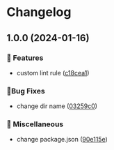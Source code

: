 # Changelog

## 1.0.0 (2024-01-16)


### 🌈 Features

* custom lint rule ([c18cea1](https://github.com/tosaken1116/next-template-cli/commit/c18cea16ba25d0d8d10ea8e377ee63f6055e2021))


### 🐛Bug Fixes

* change dir name ([03259c0](https://github.com/tosaken1116/next-template-cli/commit/03259c023863e0e66536bfc222cc85dd7a8a2bed))


### 📝 Miscellaneous

* change package.json ([90e115e](https://github.com/tosaken1116/next-template-cli/commit/90e115e57831d1d397f29568f5fb97e4910c82e8))
